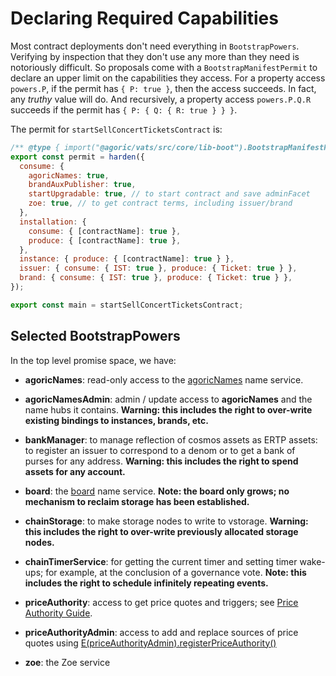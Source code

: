 # Declaring Required Capabilities

Most contract deployments don't need everything in `BootstrapPowers`.
Verifying by inspection that they don't use any more than they need
is notoriously difficult. So proposals come with
a `BootstrapManifestPermit` to declare an upper limit on the capabilities they access. For a property access `powers.P`, if the permit has `{ P: true }`, then the access succeeds. In fact, any _truthy_ value will do.
And recursively, a property access `powers.P.Q.R` succeeds if
the permit has `{ P: { Q: { R: true } } }`.

The permit for `startSellConcertTicketsContract` is:

```js
/** @type { import("@agoric/vats/src/core/lib-boot").BootstrapManifestPermit } */
export const permit = harden({
  consume: {
    agoricNames: true,
    brandAuxPublisher: true,
    startUpgradable: true, // to start contract and save adminFacet
    zoe: true, // to get contract terms, including issuer/brand
  },
  installation: {
    consume: { [contractName]: true },
    produce: { [contractName]: true },
  },
  instance: { produce: { [contractName]: true } },
  issuer: { consume: { IST: true }, produce: { Ticket: true } },
  brand: { consume: { IST: true }, produce: { Ticket: true } },
});

export const main = startSellConcertTicketsContract;
```

## Selected BootstrapPowers

In the top level promise space, we have:

- **agoricNames**: read-only access to the [agoricNames](../integration/name-services.md#agoricnames-agoricnamesadmin-well-known-names) name service.

- **agoricNamesAdmin**: admin / update access to **agoricNames** and the name hubs it contains.
  **Warning: this includes the right to over-write existing bindings to instances, brands, etc.**

- **bankManager**: to manage reflection of cosmos
  assets as ERTP assets: to register an issuer to correspond to a denom or to get a bank of purses for any address. **Warning: this includes the right to spend assets for any account.**

- **board**: the [board](../integration/name-services.md#the-board-publishing-under-arbitrary-names) name service.
  **Note: the board only grows; no mechanism to reclaim storage has been established.**

- **chainStorage**: to make storage nodes to write to vstorage.
  **Warning: this includes the right to over-write previously allocated storage nodes.**

- **chainTimerService**: for getting the current timer and setting timer wake-ups; for example, at the conclusion of a governance vote.
  **Note: this includes the right to schedule infinitely repeating events.**

- **priceAuthority**: access to get price quotes and triggers; see [Price Authority Guide](../zoe/price-authority).

- **priceAuthorityAdmin**: access to add and replace sources of price quotes using [E(priceAuthorityAdmin).registerPriceAuthority()](../../reference/zoe-api/price-authority-admin#e-priceauthorityregistryadmin-registerpriceauthority-priceauthority-brandin-brandout-force)

- **zoe**: the Zoe service
